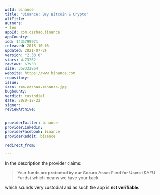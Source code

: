 ```yaml
---
wsId: binance
title: "Binance: Buy Bitcoin & Crypto"
altTitle: 
authors:
- leo
appId: com.czzhao.binance
appCountry: 
idd: 1436799971
released: 2018-10-06
updated: 2021-07-29
version: "2.33.0"
stars: 4.73262
reviews: 67933
size: 359332864
website: https://www.binance.com
repository: 
issue: 
icon: com.czzhao.binance.jpg
bugbounty: 
verdict: custodial
date: 2020-12-22
signer: 
reviewArchive:


providerTwitter: binance
providerLinkedIn: 
providerFacebook: binance
providerReddit: binance

redirect_from:

---
```


In the description the provider claims:

> Your funds are protected by our Secure Asset Fund for Users (SAFU Funds) which
  means we have your back.

which sounds very custodial and as such the app is **not verifiable**.
